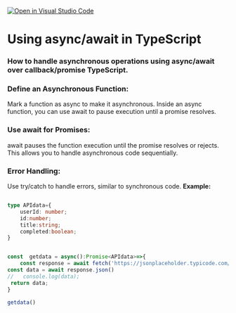 [![Open in Visual Studio Code](https://classroom.github.com/assets/open-in-vscode-2e0aaae1b6195c2367325f4f02e2d04e9abb55f0b24a779b69b11b9e10269abc.svg)](https://classroom.github.com/online_ide?assignment_repo_id=16995022&assignment_repo_type=AssignmentRepo)



# Using async/await in TypeScript

### How to handle asynchronous operations using async/await over callback/promise TypeScript.

### Define an Asynchronous Function: 
Mark a function as async to make it asynchronous. Inside an async function, you can use await to pause execution until a promise resolves.
### Use await for Promises:
await pauses the function execution until the promise resolves or rejects. This allows you to handle asynchronous code sequentially.
### Error Handling:
Use try/catch to handle errors, similar to synchronous code.
**Example:**
```typescript

type APIdata={
    userId: number;
    id:number;
    title:string;
    completed:boolean;
}


const  getdata = async():Promise<APIdata>=>{
    const response = await fetch('https://jsonplaceholder.typicode.com/todos/1') 
const data = await response.json()
//   console.log(data);
 return data;
}

getdata()
